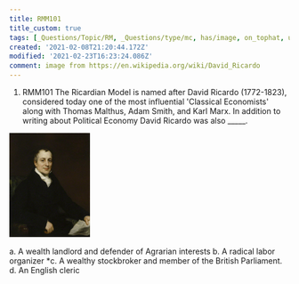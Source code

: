 ```yaml
---
title: RMM101
title_custom: true
tags: [_Questions/Topic/RM, _Questions/type/mc, has/image, on_tophat, used/FinalF19]
created: '2021-02-08T21:20:44.172Z'
modified: '2021-02-23T16:23:24.086Z'
comment: image from https://en.wikipedia.org/wiki/David_Ricardo
---
```


1. RMM101 The Ricardian Model is named after David Ricardo (1772-1823), considered today one of the most influential 'Classical Economists' along with Thomas Malthus, Adam Smith, and Karl Marx.  In addition to writing about Political Economy David Ricardo was also _____.
<img src="../attachments/440px-Portrait_of_David_Ricardo_by_Thomas_Phillips.jpg" alt="Ricardo" style="zoom:33%;" />

a. A wealth landlord and defender of Agrarian interests
b. A radical labor organizer
*c. A wealthy stockbroker and member of the British Parliament.
d. An English cleric


[^comment]: Image from Wikipedia 
